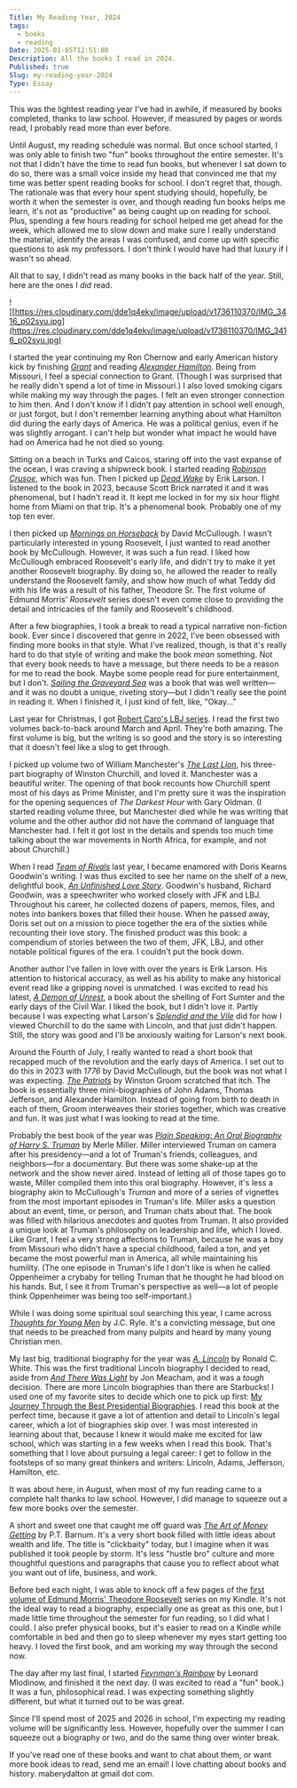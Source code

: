 ```yaml
---
Title: My Reading Year, 2024
tags:
  - books
  - reading
Date: 2025-01-05T12:51:00
Description: All the books I read in 2024.
Published: true
Slug: my-reading-year-2024
Type: Essay
---
```

This was the lightest reading year I've had in awhile, if measured by books completed, thanks to law school. However, if measured by pages or words read, I probably read more than ever before.

Until August, my reading schedule was normal. But once school started, I was only able to finish two "fun" books throughout the entire semester. It's not that I didn't have the time to read fun books, but whenever I sat down to do so, there was a small voice inside my head that convinced me that my time was better spent reading books for school. I don't regret that, though. The rationale was that every hour spent studying should, hopefully, be worth it when the semester is over, and though reading fun books helps me learn, it's not as "productive" as being caught up on reading for school. Plus, spending a few hours reading for school helped me get ahead for the week, which allowed me to slow down and make sure I really understand the material, identify the areas I was confused, and come up with specific questions to ask my professors. I don't think I would have had that luxury if I wasn't so ahead.

All that to say, I didn't read as many books in the back half of the year. Still, here are the ones I *did* read.

![[https://res.cloudinary.com/dde1q4ekv/image/upload/v1736110370/IMG_3416_p02syu.jpg](https://res.cloudinary.com/dde1q4ekv/image/upload/v1736110370/IMG_3416_p02syu.jpg)

I started the year continuing my Ron Chernow and early American history kick by finishing [*Grant*](https://bookshop.org/p/books/grant-ron-chernow/586755?ean=9780143110637) and reading [*Alexander Hamilton*](https://bookshop.org/p/books/alexander-hamilton-ron-chernow/586714?ean=9780143034759). Being from Missouri, I feel a special connection to Grant. (Though I was surprised that he really didn't spend a lot of time in Missouri.) I also loved smoking cigars while making my way through the pages. I felt an even stronger connection to him then. And I don't know if I didn't pay attention in school well enough, or just forgot, but I don't remember learning anything about what Hamilton did during the early days of America. He was a political genius, even if he was slightly arrogant. I can't help but wonder what impact he would have had on America had he not died so young.

Sitting on a beach in Turks and Caicos, staring off into the vast expanse of the ocean, I was craving a shipwreck book. I started reading [*Robinson Crusoe*](https://bookshop.org/p/books/robinson-crusoe-daniel-defoe/226385?ean=9780141439822), which was fun. Then I picked up [*Dead Wake*](https://bookshop.org/p/books/dead-wake-the-last-crossing-of-the-lusitania-erik-larson/7296476?ean=9780307408877) by Erik Larson. I listened to the book in 2023, because Scott Brick narrated it and it was phenomenal, but I hadn't read it. It kept me locked in for my six hour flight home from Miami on that trip. It's a phenomenal book. Probably one of my top ten ever.

I then picked up [*Mornings on Horseback*](https://bookshop.org/p/books/mornings-on-horseback-the-story-of-an-extraordinary-family-a-vanished-way-of-life-and-the-unique-child-who-became-theodore-roosevelt-david-mccullough/12820256?ean=9780671447540) by David McCullough. I wasn't particularly interested in young Roosevelt, I just wanted to read another book by McCullough. However, it was such a fun read. I liked how McCullough embraced Roosevelt's early life, and didn't try to make it yet another Roosevelt biography. By doing so, he allowed the reader to really understand the Roosevelt family, and show how much of what Teddy did with his life was a result of his father, Theodore Sr. The first volume of Edmund Morris' *Roosevelt* series doesn't even come close to providing the detail and intricacies of the family and Roosevelt's childhood.

After a few biographies, I took a break to read a typical narrative non-fiction book. Ever since I discovered that genre in 2022, I've been obsessed with finding more books in that style. What I've realized, though, is that it's really hard to do that style of writing and make the book *mean* something. Not that every book needs to have a message, but there needs to be a reason for me to read the book. Maybe some people read for pure entertainment, but I don't. [*Sailing the Graveyard Sea*](https://bookshop.org/p/books/sailing-the-graveyard-sea-the-deathly-voyage-of-the-somers-the-u-s-navy-s-only-mutiny-and-the-trial-that-gripped-the-nation-richard-snow/19724059?ean=9781982185442) was a book that was well written—and it was no doubt a unique, riveting story—but I didn't really see the point in reading it. When I finished it, I just kind of felt, like, "Okay..."

Last year for Christmas, I got [Robert Caro's LBJ series](https://bookshop.org/p/books/the-years-of-lyndon-johnson-4-volume-set-robert-a-caro/21250825?ean=9780385351478). I read the first two volumes back-to-back around March and April. They're both amazing. The first volume is big, but the writing is so good and the story is so interesting that it doesn't feel like a slog to get through.

I picked up volume two of William Manchester's [*The Last Lion*](https://bookshop.org/p/books/the-last-lion-winston-spencer-churchill-alone-1932-1940-william-manchester/8613817?ean=9780385313315), his three-part biography of Winston Churchill, and loved it. Manchester was a beautiful writer. The opening of that book recounts how Churchill spent most of his days as Prime Minister, and I'm pretty sure it was the inspiration for the opening sequences of *The Darkest Hour* with Gary Oldman. (I started reading volume three, but Manchester died while he was writing that volume and the other author did not have the command of language that Manchester had. I felt it got lost in the details and spends too much time talking about the war movements in North Africa, for example, and not about Churchill.)

When I read [*Team of Rivals*](https://bookshop.org/p/books/team-of-rivals-the-political-genius-of-abraham-lincoln-doris-kearns-goodwin/586230?ean=9780743270755) last year, I became enamored with Doris Kearns Goodwin's writing. I was thus excited to see her name on the shelf of a new, delightful book, [*An Unfinished Love Story*](https://bookshop.org/p/books/an-unfinished-love-story-a-personal-history-of-the-19602-doris-kearns-goodwin/20460613?ean=9781982108663). Goodwin's husband, Richard Goodwin, was a speechwriter who worked closely with JFK and LBJ. Throughout his career, he collected dozens of papers, memos, files, and notes into bankers boxes that filled their house. When he passed away, Doris set out on a mission to piece together the era of the sixties while recounting their love story. The finished product was this book: a compendium of stories between the two of them, JFK, LBJ, and other notable political figures of the era. I couldn't put the book down.

Another author I've fallen in love with over the years is Erik Larson. His attention to historical accuracy, as well as his ability to make any historical event read like a gripping novel is unmatched. I was excited to read his latest, [*A Demon of Unrest*](https://bookshop.org/p/books/the-demon-of-unrest-a-saga-of-hubris-heartbreak-and-heroism-at-the-dawn-of-the-civil-war-erik-larson/20335359?ean=9780385348744), a book about the shelling of Fort Sumter and the early days of the Civil War. I liked the book, but I didn't love it. Partly because I was expecting what Larson's [*Splendid and the Vile*](https://bookshop.org/p/books/the-splendid-and-the-vile-a-saga-of-churchill-family-and-defiance-during-the-blitz-erik-larson/8630726?ean=9780385348737) did for how I viewed Churchill to do the same with Lincoln, and that just didn't happen. Still, the story was good and I'll be anxiously waiting for Larson's next book.

Around the Fourth of July, I really wanted to read a short book that recapped much of the revolution and the early days of America. I set out to do this in 2023 with *1776* by David McCullough, but the book was not what I was expecting. [*The Patriots*](https://bookshop.org/p/books/the-patriots-alexander-hamilton-thomas-jefferson-john-adams-and-the-making-of-america-winston-groom/15346438?ean=9781426221491) by Winston Groom scratched that itch. The book is essentially three mini-biographies of John Adams, Thomas Jefferson, and Alexander Hamilton. Instead of going from birth to death in each of them, Groom interweaves their stories together, which was creative and fun. It was just what I was looking to read at the time.

Probably the best book of the year was [*Plain Speaking: An Oral Biography of Harry S. Truman*](https://bookshop.org/p/books/plain-speaking-an-oral-biography-of-harry-s-truman-merle-miller/967171?ean=9780795300196) by Merle Miller. Miller interviewed Truman on camera after his presidency—and a lot of Truman's friends, colleagues, and neighbors—for a documentary. But there was some shake-up at the network and the show never aired. Instead of letting all of those tapes go to waste, Miller compiled them into this oral biography. However, it's less a biography akin to McCullough's *Truman* and more of a series of vignettes from the most important episodes in Truman's life. Miller asks a question about an event, time, or person, and Truman chats about that. The book was filled with hilarious anecdotes and quotes from Truman. It also provided a unique look at Truman's philosophy on leadership and life, which I loved. Like Grant, I feel a very strong affections to Truman, because he was a boy from Missouri who didn't have a special childhood, failed a ton, and yet became the most powerful man in America, all while maintaining his humility. (The one episode in Truman's life I don't like is when he called Oppenheimer a crybaby for telling Truman that he thought he had blood on his hands. But, I see it from Truman's perspective as well—a lot of people think Oppenheimer was being too self-important.)

While I was doing some spiritual soul searching this year, I came across [*Thoughts for Young Men*](https://bookshop.org/p/books/thoughts-for-young-men-updated-edition-with-study-guide-jc-ryle/14432422?ean=9780615812021) by J.C. Ryle. It's a convicting message, but one that needs to be preached from many pulpits and heard by many young Christian men.

My last big, traditional biography for the year was [*A. Lincoln*](https://bookshop.org/p/books/a-lincoln-a-biography-ronald-c-white/15559673?ean=9780812975703) by Ronald C. White. This was the first traditional Lincoln biography I decided to read, aside from [*And There Was Light*](https://bookshop.org/p/books/and-there-was-light-abraham-lincoln-and-the-american-struggle-jon-meacham/18363430?ean=9780553393965) by Jon Meacham, and it was a *tough* decision. There are more Lincoln biographies than there are Starbucks! I used one of my favorite sites to decide which one to pick up first: [My Journey Through the Best Presidential Biographies](https://bestpresidentialbios.com/curriculum/). I read this book at the perfect time, because it gave a lot of attention and detail to Lincoln's legal career, which a lot of biographies skip over. I was most interested in learning about that, because I knew it would make me excited for law school, which was starting in a few weeks when I read this book. That's something that I love about pursuing a legal career: I get to follow in the footsteps of so many great thinkers and writers: Lincoln, Adams, Jefferson, Hamilton, etc.

It was about here, in August, when most of my fun reading came to a complete halt thanks to law school. However, I did manage to squeeze out a few more books over the semester.

A short and sweet one that caught me off guard was [*The Art of Money Getting*](https://bookshop.org/p/books/the-art-of-money-getting-p-t-barnum/12003728?ean=9781975637378) by P.T. Barnum. It's a very short book filled with little ideas about wealth and life. The title is "clickbaity" today, but I imagine when it was published it took people by storm. It's less "hustle bro" culture and more thoughtful questions and paragraphs that cause you to reflect about what you want out of life, business, and work.

Before bed each night, I was able to knock off a few pages of the [first volume of Edmund Morris' Theodore Roosevelt](https://bookshop.org/p/books/edmund-morris-s-theodore-roosevelt-trilogy-bundle-the-rise-of-theodore-roosevelt-theodore-rex-and-colonel-roosevelt-edmund-morris/11710750?ean=9780812958638) series on my Kindle. It's not the ideal way to read a biography, especially one as great as this one, but I made little time throughout the semester for fun reading, so I did what I could. I also prefer physical books, but it's easier to read on a Kindle while comfortable in bed and then go to sleep whenever my eyes start getting too heavy. I loved the first book, and am working my way through the second now.

The day after my last final, I started [*Feynman's Rainbow*](https://bookshop.org/p/books/feynman-s-rainbow-a-search-for-beauty-in-physics-and-in-life-leonard-mlodinow/9797558?ean=9780307946492) by Leonard Mlodinow, and finished it the next day. (I was excited to read a "fun" book.) It was a fun, philosophical read. I was expecting something slightly different, but what it turned out to be was great.

Since I'll spend most of 2025 and 2026 in school, I'm expecting my reading volume will be significantly less. However, hopefully over the summer I can squeeze out a biography or two, and do the same thing over winter break.

If you've read one of these books and want to chat about them, or want more book ideas to read, send me an email! I love chatting about books and history. maberydalton at gmail dot com.